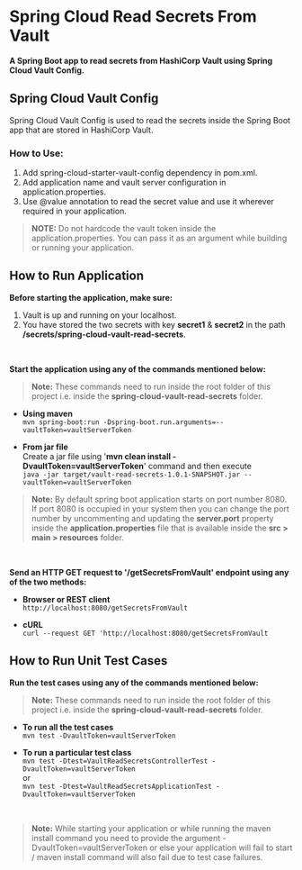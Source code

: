 # Spring Cloud Read Secrets From Vault
**A Spring Boot app to read secrets from HashiCorp Vault using Spring Cloud Vault Config.**

## Spring Cloud Vault Config

Spring Cloud Vault Config is used to read the secrets inside the Spring Boot app that are stored in HashiCorp Vault.

### How to Use:
1. Add spring-cloud-starter-vault-config dependency in pom.xml.
2. Add application name and vault server configuration in application.properties.
3. Use @value annotation to read the secret value and use it wherever required in your application.

> **NOTE:** Do not hardcode the vault token inside the application.properties. You can pass it as an argument while building or running your application.


## How to Run Application

**Before starting the application, make sure:**
1. Vault is up and running on your localhost.
2. You have stored the two secrets with key **secret1** & **secret2** in the path **/secrets/spring-cloud-vault-read-secrets**.

<br/>

**Start the application using any of the commands mentioned below:**

> **Note:** These commands need to run inside the root folder of this project i.e. inside the **spring-cloud-vault-read-secrets** folder.


- **Using maven** <br/>```mvn spring-boot:run -Dspring-boot.run.arguments=--vaultToken=vaultServerToken```


- **From jar file**<br/>
  Create a jar file using '**mvn clean install -DvaultToken=vaultServerToken**' command and then execute
  <br/>```java -jar target/vault-read-secrets-1.0.1-SNAPSHOT.jar --vaultToken=vaultServerToken```

> **Note:** By default spring boot application starts on port number 8080. If port 8080 is occupied in your system then you can change the port number by uncommenting and updating the **server.port** property inside the **application.properties** file that is available inside the **src > main > resources** folder.

<br/>

**Send an HTTP GET request to '/getSecretsFromVault' endpoint using any of the two methods:**

- **Browser or REST client**
  <br/>```http://localhost:8080/getSecretsFromVault```


- **cURL**
  <br/>```curl --request GET 'http://localhost:8080/getSecretsFromVault```


## How to Run Unit Test Cases

**Run the test cases using any of the commands mentioned below:**

> **Note:** These commands need to run inside the root folder of this project i.e. inside the **spring-cloud-vault-read-secrets** folder.

- **To run all the test cases**
  <br/>```mvn test -DvaultToken=vaultServerToken```


- **To run a particular test class**
  <br/>```mvn test -Dtest=VaultReadSecretsControllerTest -DvaultToken=vaultServerToken```
  <br/>or
  <br/>```mvn test -Dtest=VaultReadSecretsApplicationTest -DvaultToken=vaultServerToken```

<br/>

> **Note:** While starting your application or while running the maven install command you need to provide the argument -DvaultToken=vaultServerToken or else your application will fail to start / maven install command will also fail due to test case failures.

